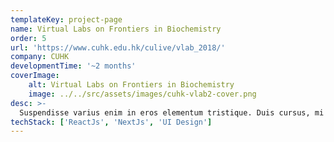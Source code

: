```yaml
---
templateKey: project-page
name: Virtual Labs on Frontiers in Biochemistry
order: 5
url: 'https://www.cuhk.edu.hk/culive/vlab_2018/'
company: CUHK
developmentTime: '~2 months'
coverImage:
    alt: Virtual Labs on Frontiers in Biochemistry
    image: ../../src/assets/images/cuhk-vlab2-cover.png
desc: >-
  Suspendisse varius enim in eros elementum tristique. Duis cursus, mi quis viverra ornare, eros dolor interdum nulla.
techStack: ['ReactJs', 'NextJs', 'UI Design']
---
```

